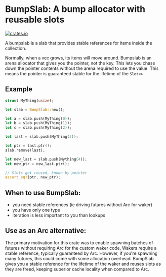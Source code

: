 # BumpSlab: A bump allocator with reusable slots

[![crates.io](https://img.shields.io/crates/v/bumpslab.svg)](https://crates.io/crates/bumpslab)


A bumpslab is a slab that provides stable references for items inside the collection.

Normally, when a vec grows, its items will move around. Bumpslab is an arena allocator that gives you the pointer, not the key. This lets you chase down the pointer contents without the arena required to use the value. This means the pointer is guaranteed stable for the lifetime of the `Slot<>`

## Example

```rust
struct MyThing(usize);

let slab = BumpSlab::new();

let a = slab.push(MyThing(0));
let b = slab.push(MyThing(1));
let c = slab.push(MyThing(2));

let last = slab.push(MyThing(3));

let ptr = last.ptr();
slab.remove(last);

let new_last = slab.push(Mything(4));
let new_ptr = new_last.ptr();

// Slots get reused, known by pointer
assert_eq!(ptr, new_ptr);
```


## When to use BumpSlab:

- you need stable references (ie driving futures without Arc<Self> for waker)
- you have only one type
- iteration is less important to you than lookups


## Use as an Arc alternative:

The primary motivation for this crate was to enable spawning batches of futures without requiring Arc for the custom waker code. Wakers require a stable reference, typically guaranteed by Arc. However, if you're spawning many futures, this could come with some allocation overhead. BumpSlab gives you a stable reference for the lifetime of the waker and reuses slots as they are freed, keeping superior cache locality when compared to Arc.
